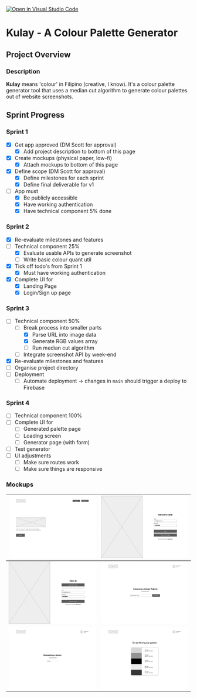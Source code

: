 [![Open in Visual Studio Code](https://classroom.github.com/assets/open-in-vscode-c66648af7eb3fe8bc4f294546bfd86ef473780cde1dea487d3c4ff354943c9ae.svg)](https://classroom.github.com/online_ide?assignment_repo_id=8039585&assignment_repo_type=AssignmentRepo)

# Kulay - A Colour Palette Generator

## Project Overview

### Description

**Kulay** means 'colour' in Filipino (creative, I know). It's a colour palette generator tool that uses a median cut algorithm to generate colour palettes out of website screenshots.

## Sprint Progress

### Sprint 1

- [x] Get app approved (DM Scott for approval)
  - [x] Add project description to bottom of this page
- [x] Create mockups (physical paper, low-fi)
  - [x] Attach mockups to bottom of this page
- [x] Define scope (DM Scott for approval)
  - [x] Define milestones for each sprint
  - [x] Define final deliverable for v1
- [ ] App must
  - [x] Be publicly accessible
  - [x] Have working authentication
  - [x] Have technical component 5% done

### Sprint 2

- [x] Re-evaluate milestones and features
- [ ] Technical component 25%
  - [x] Evaluate usable APIs to generate screenshot
  - [ ] Write basic colour quant util
- [x] Tick off todo's from Sprint 1
  - [x] Must have working authentication
- [x] Complete UI for
  - [x] Landing Page
  - [x] Login/Sign up page

### Sprint 3

- [ ] Technical component 50%
  - [ ] Break process into smaller parts
    - [x] Parse URL into image data
    - [x] Generate RGB values array
    - [ ] Run median cut algorithm
  - [ ] Integrate screenshot API by week-end
- [x] Re-evaluate milestones and features
- [ ] Organise project directory
- [ ] Deployment
  - [ ] Automate deployment -> changes in `main` should trigger a deploy to Firebase

### Sprint 4

- [ ] Technical component 100%
- [ ] Complete UI for
  - [ ] Generated palette page
  - [ ] Loading screen
  - [ ] Generator page (with form)
- [ ] Test generator
- [ ] UI adjustments
  - [ ] Make sure routes work
  - [ ] Make sure things are responsive

### Mockups

| ![Landing Page Wireframe](https://github.com/Scott-Coates-Org/solo-project-msunji/blob/main/public/images/mockups/Mockup_Landing.jpg?raw=true)   | ![Login Wireframe](https://github.com/Scott-Coates-Org/solo-project-msunji/blob/main/public/images/mockups/Mockup_Login.jpg?raw=true)                    |
| ------------------------------------------------------------------------------------------------------------------------------------------------ | -------------------------------------------------------------------------------------------------------------------------------------------------------- |
| ![Sign Up Wireframe](https://github.com/Scott-Coates-Org/solo-project-msunji/blob/main/public/images/mockups/Mockup_SignUp.jpg?raw=true)         | ![Landing Page Wireframe](https://github.com/Scott-Coates-Org/solo-project-msunji/blob/main/public/images/mockups/Mockup_SubmitURL.jpg?raw=true)         |
| ![Generate a Palette](https://github.com/Scott-Coates-Org/solo-project-msunji/blob/main/public/images/mockups/Mockup_LoadingScreen.jpg?raw=true) | ![Landing Page Wireframe](https://github.com/Scott-Coates-Org/solo-project-msunji/blob/main/public/images/mockups/Mockup_GeneratedPalettes.jpg?raw=true) |
